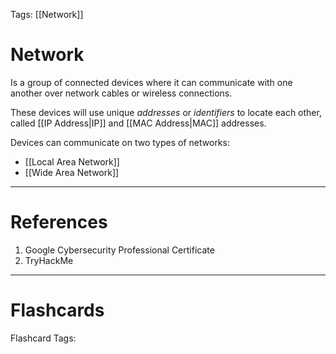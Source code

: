 Tags: [[Network]]
# Network

Is a group of connected devices where it can communicate with one another over network cables or wireless connections.

These devices will use unique *addresses* or *identifiers* to locate each other, called [[IP Address|IP]] and [[MAC Address|MAC]] addresses.

Devices can communicate on two types of networks:
- [[Local Area Network]]
- [[Wide Area Network]]

---
# References

1. Google Cybersecurity Professional Certificate
2. TryHackMe

---
# Flashcards

Flashcard Tags: 